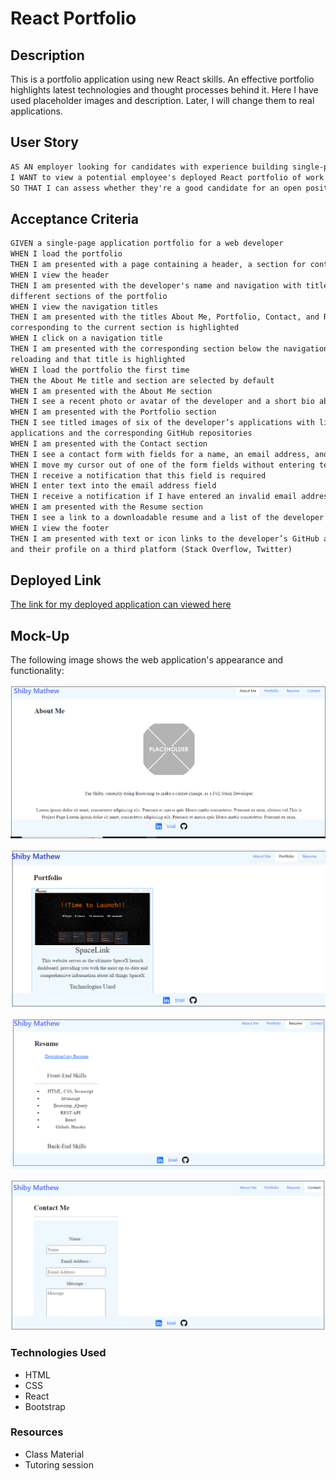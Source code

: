 # React Portfolio

## Description

This is a portfolio application using new React skills. An effective portfolio highlights latest
technologies and thought processes behind it. Here I have used placeholder images and description.
Later, I will change them to real applications.

## User Story

```md
AS AN employer looking for candidates with experience building single-page applications
I WANT to view a potential employee's deployed React portfolio of work samples
SO THAT I can assess whether they're a good candidate for an open position
```

## Acceptance Criteria

```md
GIVEN a single-page application portfolio for a web developer
WHEN I load the portfolio
THEN I am presented with a page containing a header, a section for content, and a footer
WHEN I view the header
THEN I am presented with the developer's name and navigation with titles corresponding to
different sections of the portfolio
WHEN I view the navigation titles
THEN I am presented with the titles About Me, Portfolio, Contact, and Resume, and the title
corresponding to the current section is highlighted
WHEN I click on a navigation title
THEN I am presented with the corresponding section below the navigation without the page
reloading and that title is highlighted
WHEN I load the portfolio the first time
THEN the About Me title and section are selected by default
WHEN I am presented with the About Me section
THEN I see a recent photo or avatar of the developer and a short bio about them
WHEN I am presented with the Portfolio section
THEN I see titled images of six of the developer’s applications with links to both the deployed
applications and the corresponding GitHub repositories
WHEN I am presented with the Contact section
THEN I see a contact form with fields for a name, an email address, and a message
WHEN I move my cursor out of one of the form fields without entering text
THEN I receive a notification that this field is required
WHEN I enter text into the email address field
THEN I receive a notification if I have entered an invalid email address
WHEN I am presented with the Resume section
THEN I see a link to a downloadable resume and a list of the developer’s proficiencies
WHEN I view the footer
THEN I am presented with text or icon links to the developer’s GitHub and LinkedIn profiles,
and their profile on a third platform (Stack Overflow, Twitter)
```

## Deployed Link

[The link for my deployed application can viewed here](https://shiby-mathew.github.io/react-portfolio/)

## Mock-Up

The following image shows the web application's appearance and functionality:

![The Portfolio webpage includes a header,navigation bar,Project links and contact info](./images/about.png)

![The Portfolio webpage includes a header,navigation bar,Project links and contact info](./images/portfolio.png)

![The Portfolio webpage includes a header,navigation bar,Project links and contact info](./images/resume.png)

![The Portfolio webpage includes a header,navigation bar,Project links and contact info](./images/contact.png)

### Technologies Used

- HTML
- CSS
- React
- Bootstrap

### Resources

- Class Material
- Tutoring session

